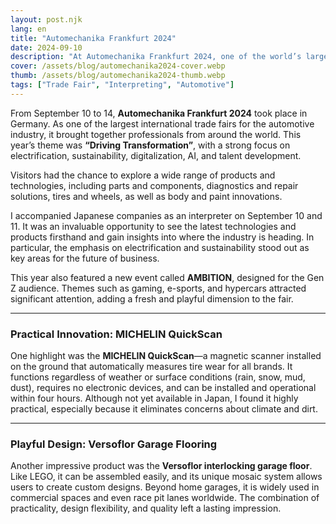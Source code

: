 ```yaml
---
layout: post.njk
lang: en
title: "Automechanika Frankfurt 2024"
date: 2024-09-10
description: "At Automechanika Frankfurt 2024, one of the world’s largest automotive trade fairs. Experienced the latest trends in electrification, sustainability, digitalization, and AI."
cover: /assets/blog/automechanika2024-cover.webp
thumb: /assets/blog/automechanika2024-thumb.webp
tags: ["Trade Fair", "Interpreting", "Automotive"]
---
```


From September 10 to 14, **Automechanika Frankfurt 2024** took place in Germany. As one of the largest international trade fairs for the automotive industry, it brought together professionals from around the world. This year’s theme was **“Driving Transformation”**, with a strong focus on electrification, sustainability, digitalization, AI, and talent development.  

Visitors had the chance to explore a wide range of products and technologies, including parts and components, diagnostics and repair solutions, tires and wheels, as well as body and paint innovations.  

I accompanied Japanese companies as an interpreter on September 10 and 11. It was an invaluable opportunity to see the latest technologies and products firsthand and gain insights into where the industry is heading. In particular, the emphasis on electrification and sustainability stood out as key areas for the future of business.  

This year also featured a new event called **AMBITION**, designed for the Gen Z audience. Themes such as gaming, e-sports, and hypercars attracted significant attention, adding a fresh and playful dimension to the fair.  

---

### Practical Innovation: MICHELIN QuickScan

One highlight was the **MICHELIN QuickScan**—a magnetic scanner installed on the ground that automatically measures tire wear for all brands. It functions regardless of weather or surface conditions (rain, snow, mud, dust), requires no electronic devices, and can be installed and operational within four hours. Although not yet available in Japan, I found it highly practical, especially because it eliminates concerns about climate and dirt.  

---

### Playful Design: Versoflor Garage Flooring

Another impressive product was the **Versoflor interlocking garage floor**. Like LEGO, it can be assembled easily, and its unique mosaic system allows users to create custom designs. Beyond home garages, it is widely used in commercial spaces and even race pit lanes worldwide. The combination of practicality, design flexibility, and quality left a lasting impression.  